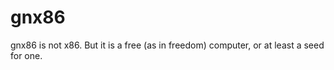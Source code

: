 gnx86
=====

gnx86 is not x86. But it is a free (as in freedom) computer, or at least a seed for one. 